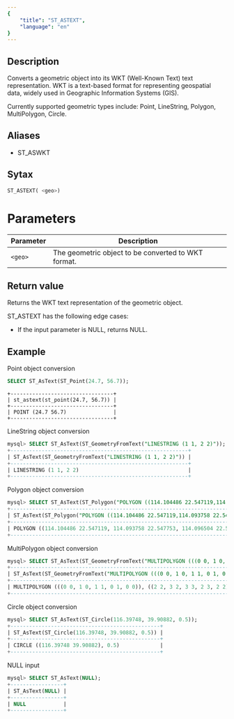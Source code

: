 ```yaml
---
{
    "title": "ST_ASTEXT",
    "language": "en"
}
---
```


## Description

Converts a geometric object into its WKT (Well-Known Text) text representation. WKT is a text-based format for representing geospatial data, widely used in Geographic Information Systems (GIS).

Currently supported geometric types include: Point, LineString, Polygon, MultiPolygon, Circle.

## Aliases

- ST_ASWKT

## Sytax

```sql
ST_ASTEXT( <geo>)
```

# Parameters

| Parameter | Description     |
| -- |----------|
| `<geo>` | The geometric object to be converted to WKT format. |

## Return value

Returns the WKT text representation of the geometric object.

ST_ASTEXT has the following edge cases:

- If the input parameter is NULL, returns NULL.

## Example


Point object conversion
```sql
SELECT ST_AsText(ST_Point(24.7, 56.7));
```

```text
+---------------------------------+
| st_astext(st_point(24.7, 56.7)) |
+---------------------------------+
| POINT (24.7 56.7)               |
+---------------------------------+
```
LineString object conversion

```sql
mysql> SELECT ST_AsText(ST_GeometryFromText("LINESTRING (1 1, 2 2)"));
+---------------------------------------------------------+
| ST_AsText(ST_GeometryFromText("LINESTRING (1 1, 2 2)")) |
+---------------------------------------------------------+
| LINESTRING (1 1, 2 2)                                   |
+---------------------------------------------------------+
```

Polygon object conversion

```sql
mysql> SELECT ST_AsText(ST_Polygon("POLYGON ((114.104486 22.547119,114.093758 22.547753,114.096504 22.532057,114.104229 22.539826,114.106203 22.542680,114.104486 22.547119))"));
+--------------------------------------------------------------------------------------------------------------------------------------------------------------------+
| ST_AsText(ST_Polygon("POLYGON ((114.104486 22.547119,114.093758 22.547753,114.096504 22.532057,114.104229 22.539826,114.106203 22.542680,114.104486 22.547119))")) |
+--------------------------------------------------------------------------------------------------------------------------------------------------------------------+
| POLYGON ((114.104486 22.547119, 114.093758 22.547753, 114.096504 22.532057, 114.104229 22.539826, 114.106203 22.54268, 114.104486 22.547119))                      |
+--------------------------------------------------------------------------------------------------------------------------------------------------------------------+
```

MultiPolygon object conversion

```sql
mysql> SELECT ST_AsText(ST_GeometryFromText("MULTIPOLYGON (((0 0, 1 0, 1 1, 0 1, 0 0)), ((2 2, 3 2, 3 3, 2 3, 2 2)))"));
+-----------------------------------------------------------------------------------------------------------+
| ST_AsText(ST_GeometryFromText("MULTIPOLYGON (((0 0, 1 0, 1 1, 0 1, 0 0)), ((2 2, 3 2, 3 3, 2 3, 2 2)))")) |
+-----------------------------------------------------------------------------------------------------------+
| MULTIPOLYGON (((0 0, 1 0, 1 1, 0 1, 0 0)), ((2 2, 3 2, 3 3, 2 3, 2 2)))                                   |
+-----------------------------------------------------------------------------------------------------------+
```

Circle object conversion

```sql
mysql> SELECT ST_AsText(ST_Circle(116.39748, 39.90882, 0.5));
+------------------------------------------------+
| ST_AsText(ST_Circle(116.39748, 39.90882, 0.5)) |
+------------------------------------------------+
| CIRCLE ((116.39748 39.90882), 0.5)             |
+------------------------------------------------+
```


NULL input

```sql
mysql> SELECT ST_AsText(NULL);
+-----------------+
| ST_AsText(NULL) |
+-----------------+
| NULL            |
+-----------------+
```